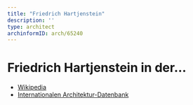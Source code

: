 ```yaml
---
title: "Friedrich Hartjenstein"
description: ''
type: architect
archinformID: arch/65240
---
```


# Friedrich Hartjenstein in der...
* [Wikipedia](https://de.wikipedia.org/wiki/Friedrich_Hartjenstein_(Architekt))
* [Internationalen Architektur-Datenbank](https://deu.archinform.net/arch/65240.htm)
